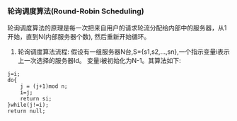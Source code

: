 ### 轮询调度算法(Round-Robin Scheduling)

轮询调度算法的原理是每一次把来自用户的请求轮流分配给内部中的服务器，从1开始，直到N(内部服务器个数),
然后重新开始循环。

1. 轮询调度算法流程: 假设有一组服务器N台,S={s1,s2,...,sn},一个指示变量i表示上一次选择的服务器Id。
变量i被初始化为N-1。其算法如下:

```
j=i;
do{
    j = (j+1)mod n;
    i=j;
    return si;
}while(j!=i);
return null;
```
